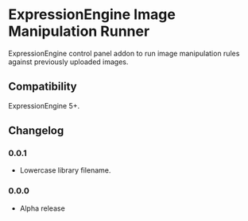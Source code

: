 # ExpressionEngine Image Manipulation Runner

ExpressionEngine control panel addon to run image manipulation rules against previously uploaded images.

## Compatibility

ExpressionEngine 5+.

## Changelog

### 0.0.1

- Lowercase library filename.

### 0.0.0

- Alpha release
